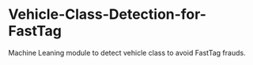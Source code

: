 # Vehicle-Class-Detection-for-FastTag
Machine Leaning module to detect vehicle class to avoid FastTag frauds.
